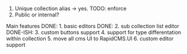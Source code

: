 1. Unique collection alias -> yes. TODO: enforce
2. Public or internal?



Main features
DONE: 1. basic editors
DONE: 2. sub collection list editor
DONE-ISH: 3. custom buttons support
4. support for type differentation within collection
5. move all cms UI to RapidCMS.UI
6. custom editor support
